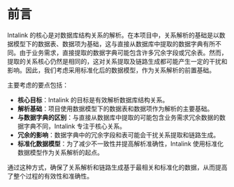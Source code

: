 # 前言

Intalink 的核心是对数据库结构关系的解析。在本项目中，关系解析的基础是以数据模型下的数据表、数据项为基础，这与直接从数据库中提取的数据字典有所不同。由于业务需求，直接提取的数据字典可能包含许多冗余字段或冗余表。然而，提取的关系核心仍然是相同的，这对关系提取及链路生成都可能产生一定的干扰和影响。因此，我们考虑采用标准化后的数据模型，作为关系解析的前置基础。

主要考虑的要点包括：

- **核心目标**：Intalink 的目标是有效解析数据库结构关系。
- **解析基础**：项目使用数据模型下的数据表和数据项作为解析的主要基础。
- **与数据字典的区别**：与直接从数据库中提取的可能包含业务需求冗余数据的数据字典不同，Intalink 专注于核心关系。
- **冗余的影响**：数据字典中的冗余字段和表可能会干扰关系提取和链路生成。
- **标准化数据模型**：为了减少不一致性并提高解析准确性，Intalink 使用标准化数据模型作为关系解析的起点。

通过这种方式，确保了关系解析和链路生成基于最相关和标准化的数据，从而提高了整个过程的有效性和准确性。
